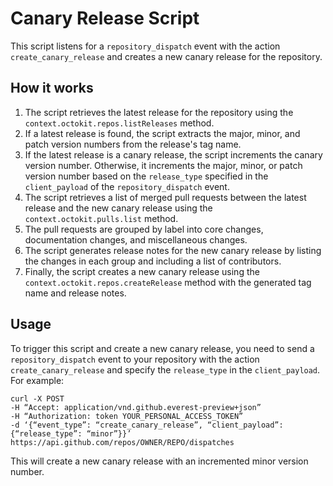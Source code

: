 # Canary Release Script

This script listens for a `repository_dispatch` event with the action `create_canary_release` and creates a new canary release for the repository.

## How it works

1. The script retrieves the latest release for the repository using the `context.octokit.repos.listReleases` method.
2. If a latest release is found, the script extracts the major, minor, and patch version numbers from the release's tag name.
3. If the latest release is a canary release, the script increments the canary version number. Otherwise, it increments the major, minor, or patch version number based on the `release_type` specified in the `client_payload` of the `repository_dispatch` event.
4. The script retrieves a list of merged pull requests between the latest release and the new canary release using the `context.octokit.pulls.list` method.
5. The pull requests are grouped by label into core changes, documentation changes, and miscellaneous changes.
6. The script generates release notes for the new canary release by listing the changes in each group and including a list of contributors.
7. Finally, the script creates a new canary release using the `context.octokit.repos.createRelease` method with the generated tag name and release notes.

## Usage

To trigger this script and create a new canary release, you need to send a `repository_dispatch` event to your repository with the action `create_canary_release` and specify the `release_type` in the `client_payload`. For example:

```curl
curl -X POST
-H “Accept: application/vnd.github.everest-preview+json”
-H “Authorization: token YOUR_PERSONAL_ACCESS_TOKEN”
-d ‘{“event_type”: “create_canary_release”, “client_payload”: {“release_type”: “minor”}}’
https://api.github.com/repos/OWNER/REPO/dispatches
```

This will create a new canary release with an incremented minor version number.
